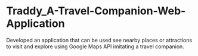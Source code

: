 # Traddy_A-Travel-Companion-Web-Application
Developed an application that can be used see nearby places or attractions to visit and explore using Google Maps API imitating a travel companion.
